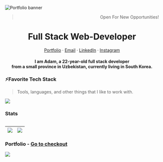 
<img alt="Portfolio banner" src="https://user-images.githubusercontent.com/81867375/235978710-a9476ad7-d15f-44e7-8c71-e94ead3b4f7c.png">
<br />
<div align="center">
  <blockquote align="right">Open  For New Opportunities!</blockquote>
</div>

<p align="center">
  <h1 align="center">Full Stack Web-Developer</h1>
</p>
<p align="center">
    <a href="https://iamalaziz.vercel.app/" target="_blank">Portfolio</a>
    ·
    <a href="mailto:mashrabovabdulaziz2463@gmail.com">Email</a>
    ·
    <a href="https://linkedin.com/in/iamalaziz">LinkedIn</a>
    ·
    <a href="https://instagram.com/iamalaziz">Instagram</a>
</p>
<p align="center">
  <h4 align="center" style="max-width: 600;">I am Adam, a 22-year-old full stack developer <br /> from a small province in Uzbekistan, currently living in South Korea.</h4>
</p>

### ⚡Favorite Tech Stack

> Tools, languages, and other things that I like to work with.

<img src="https://skillicons.dev/icons?i=nestjs,js,ts,react,nextjs,vuejs,redux,bootstrap,tailwind,sass,materialui,threejs,nodejs,express,mysql,aws,docker,firebase,mongodb,supabase,graphql,git,notion,figma,postman,vite" />


### Stats

<table>

|![](https://github-readme-streak-stats.herokuapp.com?user=iamalaziz&theme=Javascript&hide_border=true&border_radius=10&background=F7F7F7F9&ring=2192FF&fire=FBDF07&sideNums=2192FF&currStreakNum=FBDF07)  | ![](https://github-readme-stats.vercel.app/api?username=iamalaziz&show_icons=true&theme=transparent)  |
|-|-|


</table>


### Portfolio - [Go to checkout](https://iamalaziz.vercel.app/)

[![](https://visitcount.itsvg.in/api?id=iamalaziz&label=Profile%20Views&color=0&icon=0&pretty=true)](https://visitcount.itsvg.in)
